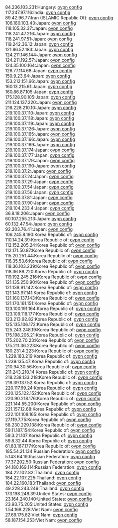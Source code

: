 84.236.103.231:Hungary: [ovpn config](vpn/84_236_103_231.ovpn)  
117.247.97.116:India: [ovpn config](vpn/117_247_97_116.ovpn)  
89.42.96.77:Iran (ISLAMIC Republic Of): [ovpn config](vpn/89_42_96_77.ovpn)  
106.180.103.43:Japan: [ovpn config](vpn/106_180_103_43.ovpn)  
118.105.32.37:Japan: [ovpn config](vpn/118_105_32_37.ovpn)  
118.241.47.216:Japan: [ovpn config](vpn/118_241_47_216.ovpn)  
118.241.97.51:Japan: [ovpn config](vpn/118_241_97_51.ovpn)  
119.242.36.12:Japan: [ovpn config](vpn/119_242_36_12.ovpn)  
121.86.52.183:Japan: [ovpn config](vpn/121_86_52_183.ovpn)  
124.211.146.144:Japan: [ovpn config](vpn/124_211_146_144.ovpn)  
124.211.192.57:Japan: [ovpn config](vpn/124_211_192_57.ovpn)  
124.35.100.164:Japan: [ovpn config](vpn/124_35_100_164.ovpn)  
126.77.114.68:Japan: [ovpn config](vpn/126_77_114_68.ovpn)  
150.9.23.64:Japan: [ovpn config](vpn/150_9_23_64.ovpn)  
153.212.151.66:Japan: [ovpn config](vpn/153_212_151_66.ovpn)  
160.13.215.61:Japan: [ovpn config](vpn/160_13_215_61.ovpn)  
160.86.87.105:Japan: [ovpn config](vpn/160_86_87_105.ovpn)  
175.128.90.105:Japan: [ovpn config](vpn/175_128_90_105.ovpn)  
211.124.137.220:Japan: [ovpn config](vpn/211_124_137_220.ovpn)  
218.228.210.10:Japan: [ovpn config](vpn/218_228_210_10.ovpn)  
219.100.37.110:Japan: [ovpn config](vpn/219_100_37_110.ovpn)  
219.100.37.118:Japan: [ovpn config](vpn/219_100_37_118.ovpn)  
219.100.37.119:Japan: [ovpn config](vpn/219_100_37_119.ovpn)  
219.100.37.126:Japan: [ovpn config](vpn/219_100_37_126.ovpn)  
219.100.37.165:Japan: [ovpn config](vpn/219_100_37_165.ovpn)  
219.100.37.166:Japan: [ovpn config](vpn/219_100_37_166.ovpn)  
219.100.37.169:Japan: [ovpn config](vpn/219_100_37_169.ovpn)  
219.100.37.174:Japan: [ovpn config](vpn/219_100_37_174.ovpn)  
219.100.37.177:Japan: [ovpn config](vpn/219_100_37_177.ovpn)  
219.100.37.179:Japan: [ovpn config](vpn/219_100_37_179.ovpn)  
219.100.37.190:Japan: [ovpn config](vpn/219_100_37_190.ovpn)  
219.100.37.2:Japan: [ovpn config](vpn/219_100_37_2.ovpn)  
219.100.37.24:Japan: [ovpn config](vpn/219_100_37_24.ovpn)  
219.100.37.29:Japan: [ovpn config](vpn/219_100_37_29.ovpn)  
219.100.37.54:Japan: [ovpn config](vpn/219_100_37_54.ovpn)  
219.100.37.56:Japan: [ovpn config](vpn/219_100_37_56.ovpn)  
219.100.37.81:Japan: [ovpn config](vpn/219_100_37_81.ovpn)  
219.100.37.90:Japan: [ovpn config](vpn/219_100_37_90.ovpn)  
219.104.233.4:Japan: [ovpn config](vpn/219_104_233_4.ovpn)  
36.8.18.206:Japan: [ovpn config](vpn/36_8_18_206.ovpn)  
60.107.255.213:Japan: [ovpn config](vpn/60_107_255_213.ovpn)  
60.132.47.54:Japan: [ovpn config](vpn/60_132_47_54.ovpn)  
92.203.76.41:Japan: [ovpn config](vpn/92_203_76_41.ovpn)  
106.245.8.190:Korea Republic of: [ovpn config](vpn/106_245_8_190.ovpn)  
110.14.24.39:Korea Republic of: [ovpn config](vpn/110_14_24_39.ovpn)  
112.152.205.24:Korea Republic of: [ovpn config](vpn/112_152_205_24.ovpn)  
112.171.50.87:Korea Republic of: [ovpn config](vpn/112_171_50_87.ovpn)  
115.20.251.44:Korea Republic of: [ovpn config](vpn/115_20_251_44.ovpn)  
116.35.53.6:Korea Republic of: [ovpn config](vpn/116_35_53_6.ovpn)  
118.36.103.239:Korea Republic of: [ovpn config](vpn/118_36_103_239.ovpn)  
118.36.88.220:Korea Republic of: [ovpn config](vpn/118_36_88_220.ovpn)  
119.192.245.216:Korea Republic of: [ovpn config](vpn/119_192_245_216.ovpn)  
121.135.250.90:Korea Republic of: [ovpn config](vpn/121_135_250_90.ovpn)  
121.138.91.142:Korea Republic of: [ovpn config](vpn/121_138_91_142.ovpn)  
121.143.97.141:Korea Republic of: [ovpn config](vpn/121_143_97_141.ovpn)  
121.160.137.143:Korea Republic of: [ovpn config](vpn/121_160_137_143.ovpn)  
121.170.161.151:Korea Republic of: [ovpn config](vpn/121_170_161_151.ovpn)  
123.100.191.164:Korea Republic of: [ovpn config](vpn/123_100_191_164.ovpn)  
123.109.118.177:Korea Republic of: [ovpn config](vpn/123_109_118_177.ovpn)  
123.213.92.82:Korea Republic of: [ovpn config](vpn/123_213_92_82.ovpn)  
125.135.106.172:Korea Republic of: [ovpn config](vpn/125_135_106_172.ovpn)  
125.243.248.19:Korea Republic of: [ovpn config](vpn/125_243_248_19.ovpn)  
175.198.205.21:Korea Republic of: [ovpn config](vpn/175_198_205_21.ovpn)  
175.202.70.23:Korea Republic of: [ovpn config](vpn/175_202_70_23.ovpn)  
175.211.36.223:Korea Republic of: [ovpn config](vpn/175_211_36_223.ovpn)  
180.231.4.223:Korea Republic of: [ovpn config](vpn/180_231_4_223.ovpn)  
1.229.183.219:Korea Republic of: [ovpn config](vpn/1_229_183_219.ovpn)  
1.239.135.47:Korea Republic of: [ovpn config](vpn/1_239_135_47.ovpn)  
210.94.30.56:Korea Republic of: [ovpn config](vpn/210_94_30_56.ovpn)  
211.243.210.14:Korea Republic of: [ovpn config](vpn/211_243_210_14.ovpn)  
218.238.133.218:Korea Republic of: [ovpn config](vpn/218_238_133_218.ovpn)  
218.39.137.52:Korea Republic of: [ovpn config](vpn/218_39_137_52.ovpn)  
220.117.69.24:Korea Republic of: [ovpn config](vpn/220_117_69_24.ovpn)  
220.125.122.152:Korea Republic of: [ovpn config](vpn/220_125_122_152.ovpn)  
220.90.218.176:Korea Republic of: [ovpn config](vpn/220_90_218_176.ovpn)  
221.144.55.200:Korea Republic of: [ovpn config](vpn/221_144_55_200.ovpn)  
221.157.12.68:Korea Republic of: [ovpn config](vpn/221_157_12_68.ovpn)  
222.101.108.165:Korea Republic of: [ovpn config](vpn/222_101_108_165.ovpn)  
27.119.7.75:Korea Republic of: [ovpn config](vpn/27_119_7_75.ovpn)  
58.230.229.138:Korea Republic of: [ovpn config](vpn/58_230_229_138.ovpn)  
59.11.187.154:Korea Republic of: [ovpn config](vpn/59_11_187_154.ovpn)  
59.3.21.107:Korea Republic of: [ovpn config](vpn/59_3_21_107.ovpn)  
59.8.32.44:Korea Republic of: [ovpn config](vpn/59_8_32_44.ovpn)  
61.83.167.177:Korea Republic of: [ovpn config](vpn/61_83_167_177.ovpn)  
185.54.21.134:Russian Federation: [ovpn config](vpn/185_54_21_134.ovpn)  
5.143.64.19:Russian Federation: [ovpn config](vpn/5_143_64_19.ovpn)  
77.37.202.50:Russian Federation: [ovpn config](vpn/77_37_202_50.ovpn)  
94.180.169.114:Russian Federation: [ovpn config](vpn/94_180_169_114.ovpn)  
184.22.102.82:Thailand: [ovpn config](vpn/184_22_102_82.ovpn)  
184.22.107.225:Thailand: [ovpn config](vpn/184_22_107_225.ovpn)  
184.22.160.183:Thailand: [ovpn config](vpn/184_22_160_183.ovpn)  
49.228.243.249:Thailand: [ovpn config](vpn/49_228_243_249.ovpn)  
173.198.248.39:United States: [ovpn config](vpn/173_198_248_39.ovpn)  
23.164.240.140:United States: [ovpn config](vpn/23_164_240_140.ovpn)  
23.93.75.205:United States: [ovpn config](vpn/23_93_75_205.ovpn)  
1.54.168.228:Viet Nam: [ovpn config](vpn/1_54_168_228.ovpn)  
27.69.175.62:Viet Nam: [ovpn config](vpn/27_69_175_62.ovpn)  
58.187.154.253:Viet Nam: [ovpn config](vpn/58_187_154_253.ovpn)  
